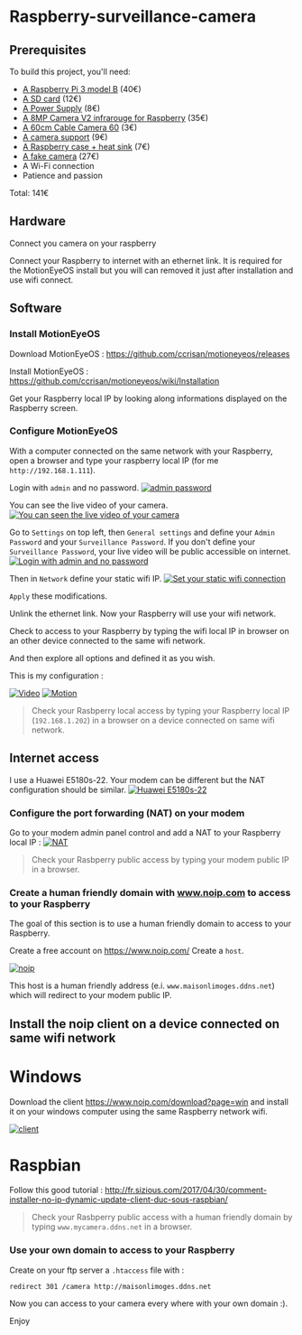 # Raspberry-surveillance-camera

## Prerequisites
To build this project, you'll need:
* [A Raspberry Pi 3 model B](https://www.adafruit.com/product/3055) (40€)
* [A SD card](http://boutique.semageek.com/fr/773-micro-sd-16-gb-avec-adaptater-sd-et-os-noobs.html) (12€)
* [A Power Supply](https://www.amazon.fr/SainSmart-Certified-Raspberry-Adaptateur-Certification/dp/B01LHE8DBU/ref=sr_1_cc_2?s=aps&ie=UTF8&qid=1513517344&sr=1-2-catcorr&keywords=raspberry+3+Power+supply) (8€)
* [A 8MP Camera V2 infrarouge for Raspberry](https://www.kubii.fr/fr/idees-cadeaux/1654-nouvelle-camera-infrarouge-v2-8mp-640522710898.html) (35€)
* [A 60cm Cable Camera 60](http://boutique.semageek.com/fr/365-cable-flex-610mm-pour-camera-raspberry-pi.html) (3€)
* [A camera support](https://www.kubii.fr/fr/boitiers-raspberry-pi/801-boitier-camera-raspberry-pi-3272496002487.html?search_query=2334485&results=1) (9€)
* [A Raspberry case + heat sink](https://www.amazon.fr/gp/product/B01CPCMWWO/ref=oh_aui_detailpage_o00_s00?ie=UTF8&psc=1) (7€)
* [A fake camera](https://www.amazon.fr/gp/product/B012S908H0/ref=oh_aui_detailpage_o03_s00?ie=UTF8&psc=1) (27€)
* A Wi-Fi connection
* Patience and passion

Total: 141€

## Hardware
Connect you camera on your raspberry

Connect your Raspberry to internet with an ethernet link. It is required for the MotionEyeOS install but you will can removed it just after installation and use wifi connect.

## Software
### Install MotionEyeOS
Download MotionEyeOS : https://github.com/ccrisan/motioneyeos/releases

Install MotionEyeOS : https://github.com/ccrisan/motioneyeos/wiki/Installation

Get your Raspberry local IP by looking along informations displayed on the Raspberry screen.

### Configure MotionEyeOS
With a computer connected on the same network with your Raspberry, open a browser and type your raspberry local IP (for me `http://192.168.1.111`).

Login with `admin` and no password.
[![admin password](https://i.imgur.com/sx35FB1.jpg)](https://i.imgur.com/sx35FB1.jpg)

You can see the live video of your camera.
[![You can seen the live video of your camera](https://i.imgur.com/wUQCzEi.jpg)](https://i.imgur.com/wUQCzEi.jpg)

Go to `Settings` on top left, then `General settings` and define your `Admin Password` and your `Surveillance Password`. If you don't define your `Surveillance Password`, your live video will be public accessible on internet.
[![Login with admin and no password](https://i.imgur.com/AzRLWMM.jpg)](https://i.imgur.com/AzRLWMM.jpg)

Then in `Network` define your static wifi IP.
[![Set your static wifi connection](https://i.imgur.com/kcWYRFa.jpg)](https://i.imgur.com/kcWYRFa.jpg)

`Apply` these modifications.

Unlink the ethernet link. Now your Raspberry will use your wifi network.

Check to access to your Raspberry by typing the wifi local IP in browser on an other device connected to the same wifi network.

And then explore all options and defined it as you wish.

This is my configuration :

[![Video](https://i.imgur.com/jfi8q6y.jpg)](https://i.imgur.com/jfi8q6y.jpg)
[![Motion](https://i.imgur.com/CrFGWuo.jpg)](https://i.imgur.com/CrFGWuo.jpg)


> Check your Rasbperry local access by typing your Raspberry local IP (`192.168.1.202`) in a browser on a device connected on same wifi network.

## Internet access
I use a Huawei E5180s-22. Your modem can be different but the NAT configuration should be similar.
[![Huawei E5180s-22](http://www.journaldugeek.com/wp-content/blogs.dir/1/files/2017/01/bouygues-4G-box-04.jpg)](http://www.journaldugeek.com/wp-content/blogs.dir/1/files/2017/01/bouygues-4G-box-04.jpg)

### Configure the port forwarding (NAT) on your modem
Go to your modem admin panel control and add a NAT to your Raspberry local IP :
[![NAT](https://i.imgur.com/dAyRUhN.jpg)](https://i.imgur.com/dAyRUhN.jpg)

> Check your Rasbperry public access by typing your modem public IP in a browser.


### Create a human friendly domain with www.noip.com to access to your Raspberry
The goal of this section is to use a human friendly domain to access to your Raspberry.

Create a free account on https://www.noip.com/
Create a `host`.

[![noip](https://i.imgur.com/maHyJ2l.jpg)](https://i.imgur.com/maHyJ2l.jpg)

This host is a human friendly address (e.i. `www.maisonlimoges.ddns.net`) which will redirect to your modem public IP.

## Install the noip client on a device connected on same wifi network

# Windows
Download the client https://www.noip.com/download?page=win and install it on your windows computer using the same Raspberry network wifi.

[![client](https://i.imgur.com/6qSw5hg.jpg)](https://i.imgur.com/6qSw5hg.jpg)

# Raspbian
Follow this good tutorial : http://fr.sizious.com/2017/04/30/comment-installer-no-ip-dynamic-update-client-duc-sous-raspbian/


> Check your Rasbperry public access with a human friendly domain by typing `www.mycamera.ddns.net` in a browser.

### Use your own domain to access to your Raspberry
Create on your ftp server a `.htaccess` file with :
```
redirect 301 /camera http://maisonlimoges.ddns.net
```

Now you can access to your camera every where with your own domain :).

Enjoy